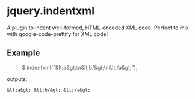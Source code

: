 jquery.indentxml
================

A plugin to indent well-formed, HTML-encoded XML code. Perfect to mix
with google-code-prettify for XML code!

Example
-------

> $.indentxml("&amp;lt;a&amp;gt;\n&amp;lt;b/&amp;gt;\n&amp;lt;/a&amp;gt;");

outputs:

`&lt;a&gt;
  &lt;b/&gt;
&lt;/a&gt;`

